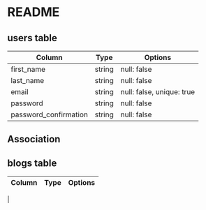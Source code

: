 # README

## users table
| Column                | Type   | Options                   |
|---------------------- | ------ | ------------------------- | 
| first_name            | string | null: false               |
| last_name             | string | null: false               |
| email                 | string | null: false, unique: true |
| password              | string | null: false               |
| password_confirmation | string | null: false               |


## Association

## blogs table
| Column             | Type   | Options                   | 
| ------------------ | ------ | ------------------------- |
| 